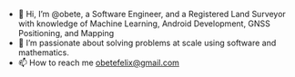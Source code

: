 - 👋 Hi, I’m @obete, a Software Engineer, and a Registered Land Surveyor with knowledge of Machine Learning, Android Development, GNSS Positioning, and Mapping 
- 👀 I’m passionate about solving problems at scale using software and mathematics.
- 📫 How to reach me obetefelix@gmail.com
<!---
obete/obete is a ✨ special ✨ repository because its `README.md` (this file) appears on your GitHub profile.
You can click the Preview link to take a look at your changes.
--->
